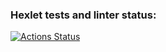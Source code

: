 ### Hexlet tests and linter status:
[![Actions Status](https://github.com/seshmonke/frontend-project-11/actions/workflows/hexlet-check.yml/badge.svg)](https://github.com/seshmonke/frontend-project-11/actions)